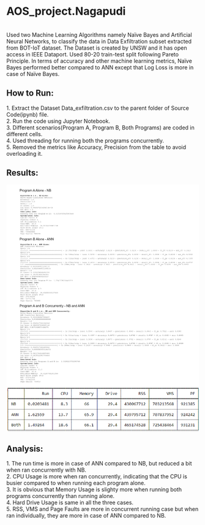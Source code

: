 # AOS_project.Nagapudi
<br>
<div>
  Used two Machine Learning Algorithms namely Naïve Bayes and Artificial Neural Networks, to classify the data in Data Exfiltration subset extracted from BOT-IoT dataset. The Dataset is created by UNSW and it has open access in IEEE Dataport. Used 80-20 train-test split following Pareto Principle. In terms of accuracy and other machine learning metrics, Naïve Bayes performed better compared to ANN except that Log Loss is more in case of Naïve Bayes.
</div>
<h2>How to Run:</h2>
<p>
  1. Extract the Dataset Data_exfiltration.csv to the parent folder of Source Code(ipynb) file.</br>
  2. Run the code using Jupyter Notebook.</br>
  3. Different scenarios(Program A, Program B, Both Programs) are coded in different cells.</br>
  4. Used threading for running both the programs concurrently.</br>
  5. Removed the metrics like Accuracy, Precision from the table to avoid overloading it.</br>
</p>
<h2>Results:</h2>
<p align="center">
  <img src="https://github.com/Harshitha-Nagapudi/AOS_project.Nagapudi/blob/main/AOS_Project.Nagapudi%20(1).png">
  <img src="https://github.com/Harshitha-Nagapudi/AOS_project.Nagapudi/blob/main/Results.png">
</p>
<h2>Analysis:</h2>
<p>
  1. The run time is more in case of ANN compared to NB, but reduced a bit when ran concurrently with NB.</br>
  2. CPU Usage is more when ran concurrently, indicating that the CPU is busier compared to when running each program alone.</br>
  3. It is obvious that Memory Usage is slighty more when running both programs concurrently than running alone.</br>
  4. Hard Drive Usage is same in all the three cases.</br>
  5. RSS, VMS and Page Faults are more in concurrent running case but when ran individually, they are more in case of ANN compared to NB.</br>
</p>
